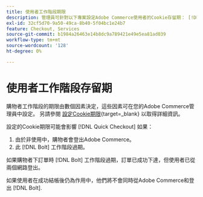 ```yaml
---
title: 使用者工作階段期限
description: 管理員可針對以下專案設定Adobe Commerce使用者的Cookie存留期： [!DNL Quick Checkout] 副檔名。
exl-id: 32cf5d70-9a50-49ca-8b40-5f04bc1e24b7
feature: Checkout, Services
source-git-commit: b1984a26463e14b8dc9a789421e49e5ea81ad039
workflow-type: tm+mt
source-wordcount: '128'
ht-degree: 0%

---
```


# 使用者工作階段存留期

購物者工作階段的期限由數個因素決定，這些因素可在您的Adobe Commerce管理員中設定。 另請參閱 [設定Cookie期限](https://experienceleague.adobe.com/docs/commerce-admin/customers/customer-accounts/configure/customer-online-options.html){target=_blank} 以取得詳細資訊。

設定的Cookie期限可能會影響 [!DNL Quick Checkout] 如果：

1. 由於非使用中，購物者會登出Adobe Commerce。
1. 此 [!DNL Bolt] 工作階段過期。

如果購物者下訂單時 [!DNL Bolt] 工作階段過期，訂單已成功下達，但使用者已從兩個網路登出。

如果使用者在成功結帳後仍為作用中，他們將不會同時從Adobe Commerce和登出 [!DNL Bolt].
